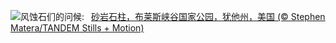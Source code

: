 ![](https://www.bing.com/th?id=OHR.BryceHoodoos_ZH-CN0817211446_UHD.jpg&w=1000)风蚀石们的问候:&nbsp;&ensp;[砂岩石柱，布莱斯峡谷国家公园，犹他州，美国 (© Stephen Matera/TANDEM Stills + Motion)](https://www.bing.com/th?id=OHR.BryceHoodoos_ZH-CN0817211446_UHD.jpg)
<br><br/>
